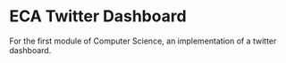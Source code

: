 ECA Twitter Dashboard
==============

For the first module of Computer Science, an implementation of a twitter dashboard.
